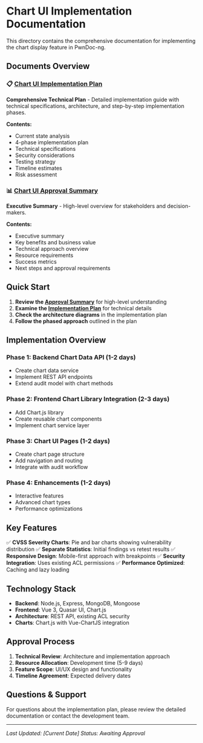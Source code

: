 # Chart UI Implementation Documentation

This directory contains the comprehensive documentation for implementing the chart display feature in PwnDoc-ng.

## Documents Overview

### 📋 [Chart UI Implementation Plan](./chart-ui-implementation-plan.md)
**Comprehensive Technical Plan** - Detailed implementation guide with technical specifications, architecture, and step-by-step implementation phases.

**Contents:**
- Current state analysis
- 4-phase implementation plan
- Technical specifications
- Security considerations
- Testing strategy
- Timeline estimates
- Risk assessment

### 📊 [Chart UI Approval Summary](./chart-ui-approval-summary.md)
**Executive Summary** - High-level overview for stakeholders and decision-makers.

**Contents:**
- Executive summary
- Key benefits and business value
- Technical approach overview
- Resource requirements
- Success metrics
- Next steps and approval requirements

## Quick Start

1. **Review the [Approval Summary](./chart-ui-approval-summary.md)** for high-level understanding
2. **Examine the [Implementation Plan](./chart-ui-implementation-plan.md)** for technical details
3. **Check the architecture diagrams** in the implementation plan
4. **Follow the phased approach** outlined in the plan

## Implementation Overview

### Phase 1: Backend Chart Data API (1-2 days)
- Create chart data service
- Implement REST API endpoints
- Extend audit model with chart methods

### Phase 2: Frontend Chart Library Integration (2-3 days)
- Add Chart.js library
- Create reusable chart components
- Implement chart service layer

### Phase 3: Chart UI Pages (1-2 days)
- Create chart page structure
- Add navigation and routing
- Integrate with audit workflow

### Phase 4: Enhancements (1-2 days)
- Interactive features
- Advanced chart types
- Performance optimizations

## Key Features

✅ **CVSS Severity Charts**: Pie and bar charts showing vulnerability distribution
✅ **Separate Statistics**: Initial findings vs retest results
✅ **Responsive Design**: Mobile-first approach with breakpoints
✅ **Security Integration**: Uses existing ACL permissions
✅ **Performance Optimized**: Caching and lazy loading

## Technology Stack

- **Backend**: Node.js, Express, MongoDB, Mongoose
- **Frontend**: Vue 3, Quasar UI, Chart.js
- **Architecture**: REST API, existing ACL security
- **Charts**: Chart.js with Vue-ChartJS integration

## Approval Process

1. **Technical Review**: Architecture and implementation approach
2. **Resource Allocation**: Development time (5-9 days)
3. **Feature Scope**: UI/UX design and functionality
4. **Timeline Agreement**: Expected delivery dates

## Questions & Support

For questions about the implementation plan, please review the detailed documentation or contact the development team.

---

*Last Updated: [Current Date]*
*Status: Awaiting Approval* 